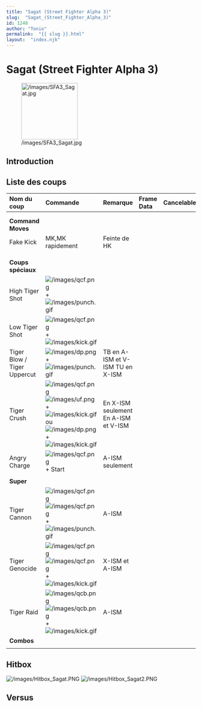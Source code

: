 ```yaml
---
title: "Sagat (Street Fighter Alpha 3)"
slug:  "Sagat_(Street_Fighter_Alpha_3)"
id: 1248
author: "Tonio"
permalink:  "{{ slug }}.html"
layout:  "index.njk"
---
```


# Sagat (Street Fighter Alpha 3)

<figure>
<img src="/images/SFA3_Sagat.jpg" title="/images/SFA3_Sagat.jpg"
width="150" alt="/images/SFA3_Sagat.jpg" />
<figcaption aria-hidden="true">/images/SFA3_Sagat.jpg</figcaption>
</figure>

## Introduction

## Liste des coups

| Nom du coup                 | Commande                                                                                                                                                                                                 | Remarque                             | Frame Data | Cancelable | Dommages |
|:----------------------------|:---------------------------------------------------------------------------------------------------------------------------------------------------------------------------------------------------------|:-------------------------------------|:-----------|:-----------|:---------|
|                             |                                                                                                                                                                                                          |                                      |            |            |          |
|                             |                                                                                                                                                                                                          |                                      |            |            |          |
| **Command Moves**           |                                                                                                                                                                                                          |                                      |            |            |          |
| Fake Kick                   | MK,MK rapidement                                                                                                                                                                                         | Feinte de HK                         |            |            |          |
|                             |                                                                                                                                                                                                          |                                      |            |            |          |
|                             |                                                                                                                                                                                                          |                                      |            |            |          |
|                             |                                                                                                                                                                                                          |                                      |            |            |          |
| **Coups spéciaux**          |                                                                                                                                                                                                          |                                      |            |            |          |
| High Tiger Shot             | ![](/images/qcf.png "/images/qcf.png") + ![](/images/punch.gif "/images/punch.gif")                                                                                                                      |                                      |            |            |          |
| Low Tiger Shot              | ![](/images/qcf.png "/images/qcf.png") + ![](/images/kick.gif "/images/kick.gif")                                                                                                                        |                                      |            |            |          |
| Tiger Blow / Tiger Uppercut | ![](/images/dp.png "/images/dp.png") + ![](/images/punch.gif "/images/punch.gif")                                                                                                                        | TB en A-ISM et V-ISM TU en X-ISM     |            |            |          |
| Tiger Crush                 | ![](/images/qcf.png "/images/qcf.png")![](/images/uf.png "/images/uf.png") + ![](/images/kick.gif "/images/kick.gif") ou ![](/images/dp.png "/images/dp.png") + ![](/images/kick.gif "/images/kick.gif") | En X-ISM seulement En A-ISM et V-ISM |            |            |          |
| Angry Charge                | ![](/images/qcf.png "/images/qcf.png") + Start                                                                                                                                                           | A-ISM seulement                      |            |            |          |
|                             |                                                                                                                                                                                                          |                                      |            |            |          |
| **Super**                   |                                                                                                                                                                                                          |                                      |            |            |          |
| Tiger Cannon                | ![](/images/qcf.png "/images/qcf.png")![](/images/qcf.png "/images/qcf.png") + ![](/images/punch.gif "/images/punch.gif")                                                                                | A-ISM                                |            |            |          |
| Tiger Genocide              | ![](/images/qcf.png "/images/qcf.png")![](/images/qcf.png "/images/qcf.png") + ![](/images/kick.gif "/images/kick.gif")                                                                                  | X-ISM et A-ISM                       |            |            |          |
| Tiger Raid                  | ![](/images/qcb.png "/images/qcb.png")![](/images/qcb.png "/images/qcb.png") + ![](/images/kick.gif "/images/kick.gif")                                                                                  | A-ISM                                |            |            |          |
| **Combos**                  |                                                                                                                                                                                                          |                                      |            |            |          |
|                             |                                                                                                                                                                                                          |                                      |            |            |          |

## Hitbox

![](/images/Hitbox_Sagat.PNG "/images/Hitbox_Sagat.PNG")
![](/images/Hitbox_Sagat2.PNG "/images/Hitbox_Sagat2.PNG")

## Versus
